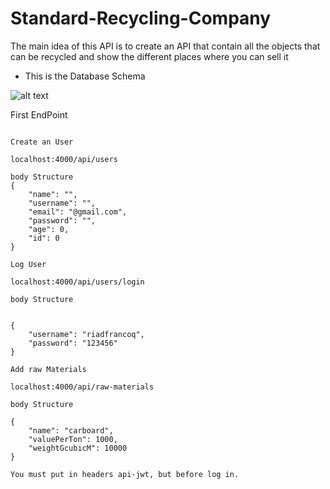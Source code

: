 # Standard-Recycling-Company

The main idea of this API is to create an API that contain all the objects that can be recycled and show the different places where you can sell it

- This is the Database Schema

![alt text](https://github.com/campusricardo/standard-recycling-company/tree/development/standard-recycling-company-ER.svg?raw=true)

First EndPoint

```

Create an User

localhost:4000/api/users

body Structure
{
    "name": "",
    "username": "",
    "email": "@gmail.com",
    "password": "",
    "age": 0,
    "id": 0
}

Log User

localhost:4000/api/users/login

body Structure


{
    "username": "riadfrancoq",
    "password": "123456"
}

Add raw Materials

localhost:4000/api/raw-materials

body Structure

{
    "name": "carboard",
    "valuePerTon": 1000,
    "weightGcubicM": 10000
}

You must put in headers api-jwt, but before log in.

```
